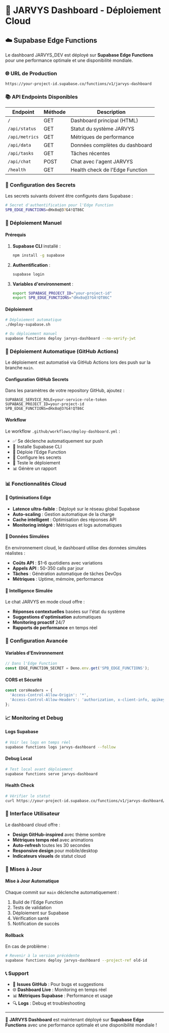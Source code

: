 # 🚀 JARVYS Dashboard - Déploiement Cloud

## ☁️ Supabase Edge Functions

Le dashboard JARVYS_DEV est déployé sur **Supabase Edge Functions** pour une performance optimale et une disponibilité mondiale.

### 🌐 URL de Production

```
https://your-project-id.supabase.co/functions/v1/jarvys-dashboard
```

### 📚 API Endpoints Disponibles

| Endpoint | Méthode | Description |
|----------|---------|-------------|
| `/` | GET | Dashboard principal (HTML) |
| `/api/status` | GET | Statut du système JARVYS |
| `/api/metrics` | GET | Métriques de performance |
| `/api/data` | GET | Données complètes du dashboard |
| `/api/tasks` | GET | Tâches récentes |
| `/api/chat` | POST | Chat avec l'agent JARVYS |
| `/health` | GET | Health check de l'Edge Function |

### 🔐 Configuration des Secrets

Les secrets suivants doivent être configurés dans Supabase :

```bash
# Secret d'authentification pour l'Edge Function
SPB_EDGE_FUNCTIONS=dHx8o@3?G4!QT86C
```

### 🚀 Déploiement Manuel

#### Prérequis

1. **Supabase CLI** installé :
   ```bash
   npm install -g supabase
   ```

2. **Authentification** :
   ```bash
   supabase login
   ```

3. **Variables d'environnement** :
   ```bash
   export SUPABASE_PROJECT_ID="your-project-id"
   export SPB_EDGE_FUNCTIONS="dHx8o@3?G4!QT86C"
   ```

#### Déploiement

```bash
# Déploiement automatique
./deploy-supabase.sh

# Ou déploiement manuel
supabase functions deploy jarvys-dashboard --no-verify-jwt
```

### 🤖 Déploiement Automatique (GitHub Actions)

Le déploiement est automatisé via GitHub Actions lors des push sur la branche `main`.

#### Configuration GitHub Secrets

Dans les paramètres de votre repository GitHub, ajoutez :

```
SUPABASE_SERVICE_ROLE=your-service-role-token
SUPABASE_PROJECT_ID=your-project-id  
SPB_EDGE_FUNCTIONS=dHx8o@3?G4!QT86C
```

#### Workflow

Le workflow `.github/workflows/deploy-dashboard.yml` :
- ✅ Se déclenche automatiquement sur push
- 🔧 Installe Supabase CLI
- 🚀 Déploie l'Edge Function
- 🔐 Configure les secrets
- 🧪 Teste le déploiement
- 📊 Génère un rapport

### 📊 Fonctionnalités Cloud

#### 🎯 Optimisations Edge

- **Latence ultra-faible** : Déployé sur le réseau global Supabase
- **Auto-scaling** : Gestion automatique de la charge
- **Cache intelligent** : Optimisation des réponses API
- **Monitoring intégré** : Métriques et logs automatiques

#### 🔄 Données Simulées

En environnement cloud, le dashboard utilise des données simulées réalistes :

- **Coûts API** : $1-6 quotidiens avec variations
- **Appels API** : 50-350 calls par jour
- **Tâches** : Génération automatique de tâches DevOps
- **Métriques** : Uptime, mémoire, performance

#### 🧠 Intelligence Simulée

Le chat JARVYS en mode cloud offre :

- **Réponses contextuelles** basées sur l'état du système
- **Suggestions d'optimisation** automatiques
- **Monitoring proactif** 24/7
- **Rapports de performance** en temps réel

### 🔧 Configuration Avancée

#### Variables d'Environnement

```typescript
// Dans l'Edge Function
const EDGE_FUNCTION_SECRET = Deno.env.get('SPB_EDGE_FUNCTIONS');
```

#### CORS et Sécurité

```typescript
const corsHeaders = {
  'Access-Control-Allow-Origin': '*',
  'Access-Control-Allow-Headers': 'authorization, x-client-info, apikey, content-type',
};
```

### 📈 Monitoring et Debug

#### Logs Supabase

```bash
# Voir les logs en temps réel
supabase functions logs jarvys-dashboard --follow
```

#### Debug Local

```bash
# Test local avant déploiement
supabase functions serve jarvys-dashboard
```

#### Health Check

```bash
# Vérifier le statut
curl https://your-project-id.supabase.co/functions/v1/jarvys-dashboard/health
```

### 🎨 Interface Utilisateur

Le dashboard cloud offre :

- **Design GitHub-inspired** avec thème sombre
- **Métriques temps réel** avec animations
- **Auto-refresh** toutes les 30 secondes
- **Responsive design** pour mobile/desktop
- **Indicateurs visuels** de statut cloud

### 🔄 Mises à Jour

#### Mise à Jour Automatique

Chaque commit sur `main` déclenche automatiquement :
1. Build de l'Edge Function
2. Tests de validation
3. Déploiement sur Supabase
4. Vérification santé
5. Notification de succès

#### Rollback

En cas de problème :

```bash
# Revenir à la version précédente
supabase functions deploy jarvys-dashboard --project-ref old-id
```

### 📞 Support

- 📧 **Issues GitHub** : Pour bugs et suggestions
- 🌐 **Dashboard Live** : Monitoring en temps réel
- 📊 **Métriques Supabase** : Performance et usage
- 🔍 **Logs** : Debug et troubleshooting

---

🎉 **JARVYS Dashboard** est maintenant déployé sur **Supabase Edge Functions** avec une performance optimale et une disponibilité mondiale !
